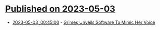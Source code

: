 # [Published on 2023-05-03](index.md)

* [2023-05-03, 00:45:00](https://entertainment.slashdot.org/story/23/05/02/2114230/grimes-unveils-software-to-mimic-her-voice?utm_source=rss1.0mainlinkanon&utm_medium=feed) - [Grimes Unveils Software To Mimic Her Voice](https://entertainment.slashdot.org/story/23/05/02/2114230/grimes-unveils-software-to-mimic-her-voice?utm_source=rss1.0mainlinkanon&utm_medium=feed)
